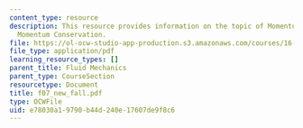 ```yaml
---
content_type: resource
description: This resource provides information on the topic of Momentum Flow and
  Momentum Conservation.
file: https://ol-ocw-studio-app-production.s3.amazonaws.com/courses/16-01-unified-engineering-i-ii-iii-iv-fall-2005-spring-2006/e78030a19790b44d240e17607de9f8c6_f07_new_fall.pdf
file_type: application/pdf
learning_resource_types: []
parent_title: Fluid Mechanics
parent_type: CourseSection
resourcetype: Document
title: f07_new_fall.pdf
type: OCWFile
uid: e78030a1-9790-b44d-240e-17607de9f8c6
---
```

